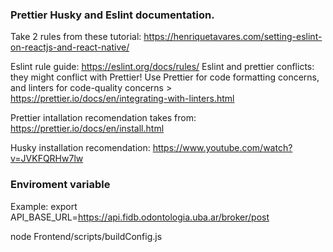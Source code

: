 ### Prettier Husky and Eslint documentation.
Take 2 rules from these tutorial:
https://henriquetavares.com/setting-eslint-on-reactjs-and-react-native/

Eslint rule guide:
https://eslint.org/docs/rules/
Eslint and prettier conflicts:
they might conflict with Prettier! Use Prettier for code formatting concerns, and linters for code-quality concerns > https://prettier.io/docs/en/integrating-with-linters.html

Prettier intallation recomendation takes from:
https://prettier.io/docs/en/install.html

Husky installation recomendation:
https://www.youtube.com/watch?v=JVKFQRHw7lw


### Enviroment variable
Example: export API_BASE_URL=https://api.fidb.odontologia.uba.ar/broker/post

node Frontend/scripts/buildConfig.js
